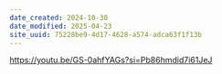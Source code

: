 ```yaml
---
date_created: 2024-10-30
date_modified: 2025-04-23
site_uuid: 75228be9-4d17-4628-a574-adca63f1f13b
---
```


https://youtu.be/GS-0ahfYAGs?si=Pb86hmdid7i61JeJ